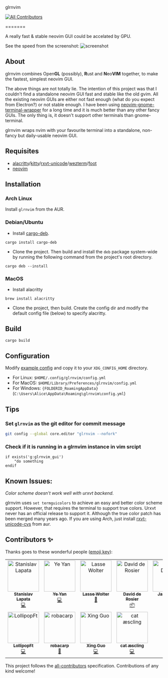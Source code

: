 glrnvim
<!-- ALL-CONTRIBUTORS-BADGE:START - Do not remove or modify this section -->
[![All Contributors](https://img.shields.io/badge/all_contributors-11-orange.svg?style=flat-square)](#contributors-)
<!-- ALL-CONTRIBUTORS-BADGE:END -->

=======

A really fast & stable neovim GUI could be accelated by GPU.

See the speed from the screenshot:
![screenshot](screenshot/very_fast.gif)

## About

glrnvim combines Open**GL** (possibly), **R**ust and **N**eo**VIM** together, to make the fastest, simplest neovim GUI.

The above things are not totally lie. The intention of this project was that I couldn't find a standalone neovim GUI fast and stable like the old gvim. All the existing neovim GUIs are either not fast enough (what do you expect from Electron?) or not stable enough. I have been using [neovim-gnome-terminal-wrapper](https://github.com/fmoralesc/neovim-gnome-terminal-wrapper) for a long time and it is much better than any other fancy GUIs. The only thing is, it doesn't support other terminals than gnome-terminal.

glrnvim wraps nvim with your favourite terminal into a standalone, non-fancy but daily-usable neovim GUI.

## Requisites

* [alacritty](https://github.com/jwilm/alacritty)/[kitty](https://github.com/kovidgoyal/kitty)/[rxvt-unicode](http://software.schmorp.de/pkg/rxvt-unicode.html)/[wezterm](https://wezfurlong.org/wezterm/)/[foot](https://codeberg.org/dnkl/foot)
* [neovim](https://neovim.io)

## Installation

### Arch Linux

Install `glrnvim` from the AUR.

### Debian/Ubuntu

- Install [cargo-deb](https://github.com/mmstick/cargo-deb).

```
cargo install cargo-deb
```

- Clone the project. Then build and install the `deb` package system-wide by running the following command from the project's root directory.

```
cargo deb --install
```

### MacOS

- Install alacritty

```
brew install alacritty
```

- Clone the project, then build. Create the config dir and modify the default config file (below) to specify alacritty.

## Build

```sh
cargo build
```

## Configuration

Modify [example config](https://github.com/beeender/glrnvim/blob/master/config.yml) and copy it to your `XDG_CONFIG_HOME` directory.

- For Linux: `$HOME/.config/glrnvim/config.yml`
- For MacOS: `$HOME/Library/Preferences/glrnvim/config.yml`
- For Windows: `{FOLDERID_RoamingAppData}` (`C:\Users\Alice\AppData\Roaming\glrnvim\config.yml`)

## Tips

### Set `glrnvim` as the git editor for commit message

```sh
git config --global core.editor "glrnvim --nofork"
```

### Check if it is running in a glrnvim instance in vim srcipt

```viml
if exists('g:glrnvim_gui')
    "do something
endif
```

## Known Issues:

_Color scheme doesn't work well with urxvt backend._

glrnvim uses `set termguicolors` to achieve an easy and better color scheme support. However, that requires the terminal to support true colors. Urxvt never has an official release to support it. Although the true color patch has been merged many years ago. If you are using Arch, just install [rxvt-unicode-cvs](https://aur.archlinux.org/packages/rxvt-unicode-cvs) from aur.

## Contributors ✨

Thanks goes to these wonderful people ([emoji key](https://allcontributors.org/docs/en/emoji-key)):

<!-- ALL-CONTRIBUTORS-LIST:START - Do not remove or modify this section -->
<!-- prettier-ignore-start -->
<!-- markdownlint-disable -->
<table>
  <tbody>
    <tr>
      <td align="center" valign="top" width="14.28%"><a href="https://github.com/Stanislav-Lapata"><img src="https://avatars1.githubusercontent.com/u/12072329?v=4?s=100" width="100px;" alt="Stanislav Lapata"/><br /><sub><b>Stanislav Lapata</b></sub></a><br /><a href="https://github.com/beeender/glrnvim/commits?author=Stanislav-Lapata" title="Code">💻</a></td>
      <td align="center" valign="top" width="14.28%"><a href="https://github.com/yeyan"><img src="https://avatars1.githubusercontent.com/u/5893217?v=4?s=100" width="100px;" alt="Ye Yan"/><br /><sub><b>Ye Yan</b></sub></a><br /><a href="https://github.com/beeender/glrnvim/commits?author=yeyan" title="Code">💻</a></td>
      <td align="center" valign="top" width="14.28%"><a href="https://github.com/LasseWolter"><img src="https://avatars1.githubusercontent.com/u/29123172?v=4?s=100" width="100px;" alt="Lasse Wolter"/><br /><sub><b>Lasse Wolter</b></sub></a><br /><a href="https://github.com/beeender/glrnvim/commits?author=LasseWolter" title="Documentation">📖</a></td>
      <td align="center" valign="top" width="14.28%"><a href="http://twitter.com/#!/ddrcode"><img src="https://avatars1.githubusercontent.com/u/700125?v=4?s=100" width="100px;" alt="David de Rosier"/><br /><sub><b>David de Rosier</b></sub></a><br /><a href="#platform-ddrcode" title="Packaging/porting to new platform">📦</a></td>
      <td align="center" valign="top" width="14.28%"><a href="http://jandamm.de"><img src="https://avatars.githubusercontent.com/u/5963139?v=4?s=100" width="100px;" alt="Jan Damm"/><br /><sub><b>Jan Damm</b></sub></a><br /><a href="https://github.com/beeender/glrnvim/commits?author=jandamm" title="Code">💻</a></td>
      <td align="center" valign="top" width="14.28%"><a href="https://github.com/p00f"><img src="https://avatars.githubusercontent.com/u/36493671?v=4?s=100" width="100px;" alt="Chinmay Dalal"/><br /><sub><b>Chinmay Dalal</b></sub></a><br /><a href="https://github.com/beeender/glrnvim/commits?author=p00f" title="Code">💻</a></td>
      <td align="center" valign="top" width="14.28%"><a href="https://crisidev.org/"><img src="https://avatars.githubusercontent.com/u/1781140?v=4?s=100" width="100px;" alt="Matteo Bigoi"/><br /><sub><b>Matteo Bigoi</b></sub></a><br /><a href="https://github.com/beeender/glrnvim/commits?author=crisidev" title="Code">💻</a></td>
    </tr>
    <tr>
      <td align="center" valign="top" width="14.28%"><a href="https://github.com/LollipopFt"><img src="https://avatars.githubusercontent.com/u/62802897?v=4?s=100" width="100px;" alt="LollipopFt"/><br /><sub><b>LollipopFt</b></sub></a><br /><a href="https://github.com/beeender/glrnvim/commits?author=LollipopFt" title="Code">💻</a></td>
      <td align="center" valign="top" width="14.28%"><a href="https://github.com/robacarp"><img src="https://avatars.githubusercontent.com/u/208647?v=4?s=100" width="100px;" alt="robacarp"/><br /><sub><b>robacarp</b></sub></a><br /><a href="https://github.com/beeender/glrnvim/commits?author=robacarp" title="Documentation">📖</a></td>
      <td align="center" valign="top" width="14.28%"><a href="https://higuoxing.com"><img src="https://avatars.githubusercontent.com/u/21099318?v=4?s=100" width="100px;" alt="Xing Guo"/><br /><sub><b>Xing Guo</b></sub></a><br /><a href="https://github.com/beeender/glrnvim/commits?author=higuoxing" title="Code">💻</a></td>
      <td align="center" valign="top" width="14.28%"><a href="https://github.com/aescling"><img src="https://avatars.githubusercontent.com/u/34298117?v=4?s=100" width="100px;" alt="cat æscling"/><br /><sub><b>cat æscling</b></sub></a><br /><a href="https://github.com/beeender/glrnvim/commits?author=aescling" title="Code">💻</a></td>
    </tr>
  </tbody>
</table>

<!-- markdownlint-restore -->
<!-- prettier-ignore-end -->

<!-- ALL-CONTRIBUTORS-LIST:END -->

This project follows the [all-contributors](https://github.com/all-contributors/all-contributors) specification. Contributions of any kind welcome!
